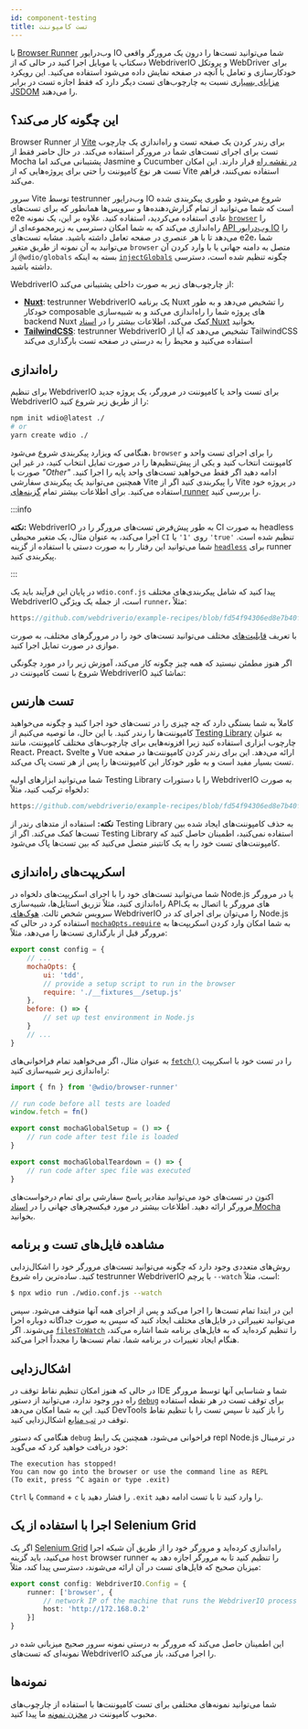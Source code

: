 ```yaml
---
id: component-testing
title: تست کامپوننت
---
```


با [Browser Runner](/docs/runner#browser-runner) وب‌درایور IO شما می‌توانید تست‌ها را درون یک مرورگر واقعی دسکتاپ یا موبایل اجرا کنید در حالی که از WebdriverIO و پروتکل WebDriver برای خودکارسازی و تعامل با آنچه در صفحه نمایش داده می‌شود استفاده می‌کنید. این رویکرد [مزایای بسیاری](/docs/runner#browser-runner) نسبت به چارچوب‌های تست دیگر دارد که فقط اجازه تست در برابر [JSDOM](https://www.npmjs.com/package/jsdom) را می‌دهند.

## این چگونه کار می‌کند؟

Browser Runner از [Vite](https://vitejs.dev/) برای رندر کردن یک صفحه تست و راه‌اندازی یک چارچوب تست برای اجرای تست‌های شما در مرورگر استفاده می‌کند. در حال حاضر فقط از Mocha پشتیبانی می‌کند اما Jasmine و Cucumber [در نقشه راه](https://github.com/orgs/webdriverio/projects/1) قرار دارند. این امکان تست هر نوع کامپوننت را حتی برای پروژه‌هایی که از Vite استفاده نمی‌کنند، فراهم می‌کند.

سرور Vite توسط testrunner وب‌درایور IO شروع می‌شود و طوری پیکربندی شده است که شما می‌توانید از تمام گزارش‌دهنده‌ها و سرویس‌ها همانطور که برای تست‌های e2e عادی استفاده می‌کردید، استفاده کنید. علاوه بر این، یک نمونه [`browser`](/docs/api/browser) را راه‌اندازی می‌کند که به شما امکان دسترسی به زیرمجموعه‌ای از [API وب‌درایور IO](/docs/api) را می‌دهد تا با هر عنصری در صفحه تعامل داشته باشید. مشابه تست‌های e2e، شما می‌توانید به آن نمونه از طریق متغیر `browser` متصل به دامنه جهانی یا با وارد کردن آن از `@wdio/globals` بسته به اینکه [`injectGlobals`](/docs/api/globals) چگونه تنظیم شده است، دسترسی داشته باشید.

WebdriverIO از چارچوب‌های زیر به صورت داخلی پشتیبانی می‌کند:

- [__Nuxt__](https://nuxt.com/): testrunner WebdriverIO یک برنامه Nuxt را تشخیص می‌دهد و به طور خودکار composable های پروژه شما را راه‌اندازی می‌کند و به شبیه‌سازی backend Nuxt کمک می‌کند، اطلاعات بیشتر را در [اسناد Nuxt](/docs/component-testing/vue#testing-vue-components-in-nuxt) بخوانید
- [__TailwindCSS__](https://tailwindcss.com/): testrunner WebdriverIO تشخیص می‌دهد که آیا از TailwindCSS استفاده می‌کنید و محیط را به درستی در صفحه تست بارگذاری می‌کند

## راه‌اندازی

برای تنظیم WebdriverIO برای تست واحد یا کامپوننت در مرورگر، یک پروژه جدید WebdriverIO را از طریق زیر شروع کنید:

```bash
npm init wdio@latest ./
# or
yarn create wdio ./
```

هنگامی که ویزارد پیکربندی شروع می‌شود، `browser` را برای اجرای تست واحد و کامپوننت انتخاب کنید و یکی از پیش‌تنظیم‌ها را در صورت تمایل انتخاب کنید، در غیر این صورت با _"Other"_ ادامه دهید اگر فقط می‌خواهید تست‌های واحد پایه را اجرا کنید. همچنین می‌توانید یک پیکربندی سفارشی Vite را پیکربندی کنید اگر از Vite در پروژه خود استفاده می‌کنید. برای اطلاعات بیشتر تمام [گزینه‌های runner](/docs/runner#runner-options) را بررسی کنید.

:::info

__نکته:__ WebdriverIO به طور پیش‌فرض تست‌های مرورگر را در CI به صورت headless اجرا می‌کند، به عنوان مثال، یک متغیر محیطی `CI` روی `'1'` یا `'true'` تنظیم شده است. شما می‌توانید این رفتار را به صورت دستی با استفاده از گزینه [`headless`](/docs/runner#headless) برای runner پیکربندی کنید.

:::

در پایان این فرآیند باید یک `wdio.conf.js` پیدا کنید که شامل پیکربندی‌های مختلف WebdriverIO است، از جمله یک ویژگی `runner`، مثلاً:

```ts reference useHTTPS runmeRepository="git@github.com:webdriverio/example-recipes.git" runmeFileToOpen="component-testing%2FREADME.md"
https://github.com/webdriverio/example-recipes/blob/fd54f94306ed8e7b40f967739164dfe4d6d76b41/wdio.comp.conf.js
```

با تعریف [قابلیت‌های](/docs/configuration#capabilities) مختلف می‌توانید تست‌های خود را در مرورگرهای مختلف، به صورت موازی در صورت تمایل اجرا کنید.

اگر هنوز مطمئن نیستید که همه چیز چگونه کار می‌کند، آموزش زیر را در مورد چگونگی شروع با تست کامپوننت در WebdriverIO تماشا کنید:

<LiteYouTubeEmbed
    id="5vp_3tGtnMc"
    title="Getting Started with Component Testing in WebdriverIO"
/>

## تست هارنس

کاملاً به شما بستگی دارد که چه چیزی را در تست‌های خود اجرا کنید و چگونه می‌خواهید کامپوننت‌ها را رندر کنید. با این حال، ما توصیه می‌کنیم از [Testing Library](https://testing-library.com/) به عنوان چارچوب ابزاری استفاده کنید زیرا افزونه‌هایی برای چارچوب‌های مختلف کامپوننت، مانند React، Preact، Svelte و Vue ارائه می‌دهد. این برای رندر کردن کامپوننت‌ها در صفحه تست بسیار مفید است و به طور خودکار این کامپوننت‌ها را پس از هر تست پاک می‌کند.

شما می‌توانید ابزارهای اولیه Testing Library را با دستورات WebdriverIO به صورت دلخواه ترکیب کنید، مثلاً:

```js reference useHTTPS
https://github.com/webdriverio/example-recipes/blob/fd54f94306ed8e7b40f967739164dfe4d6d76b41/component-testing/svelte-example.js
```

__نکته:__ استفاده از متدهای رندر از Testing Library به حذف کامپوننت‌های ایجاد شده بین تست‌ها کمک می‌کند. اگر از Testing Library استفاده نمی‌کنید، اطمینان حاصل کنید که کامپوننت‌های تست خود را به یک کانتینر متصل می‌کنید که بین تست‌ها پاک می‌شود.

## اسکریپت‌های راه‌اندازی

شما می‌توانید تست‌های خود را با اجرای اسکریپت‌های دلخواه در Node.js یا در مرورگر راه‌اندازی کنید، مثلاً تزریق استایل‌ها، شبیه‌سازی APIهای مرورگر یا اتصال به یک سرویس شخص ثالث. [هوک‌های](/docs/configuration#hooks) WebdriverIO را می‌توان برای اجرای کد در Node.js استفاده کرد در حالی که [`mochaOpts.require`](/docs/frameworks#require) به شما امکان وارد کردن اسکریپت‌ها به مرورگر قبل از بارگذاری تست‌ها را می‌دهد، مثلاً:

```js wdio.conf.js
export const config = {
    // ...
    mochaOpts: {
        ui: 'tdd',
        // provide a setup script to run in the browser
        require: './__fixtures__/setup.js'
    },
    before: () => {
        // set up test environment in Node.js
    }
    // ...
}
```

به عنوان مثال، اگر می‌خواهید تمام فراخوانی‌های [`fetch()`](https://developer.mozilla.org/en-US/docs/Web/API/fetch) را در تست خود با اسکریپت راه‌اندازی زیر شبیه‌سازی کنید:

```js ./fixtures/setup.js
import { fn } from '@wdio/browser-runner'

// run code before all tests are loaded
window.fetch = fn()

export const mochaGlobalSetup = () => {
    // run code after test file is loaded
}

export const mochaGlobalTeardown = () => {
    // run code after spec file was executed
}

```

اکنون در تست‌های خود می‌توانید مقادیر پاسخ سفارشی برای تمام درخواست‌های مرورگر ارائه دهید. اطلاعات بیشتر در مورد فیکسچرهای جهانی را در [اسناد Mocha](https://mochajs.org/#global-fixtures) بخوانید.

## مشاهده فایل‌های تست و برنامه

روش‌های متعددی وجود دارد که چگونه می‌توانید تست‌های مرورگر خود را اشکال‌زدایی کنید. ساده‌ترین راه شروع testrunner WebdriverIO با پرچم `--watch` است، مثلاً:

```sh
$ npx wdio run ./wdio.conf.js --watch
```

این در ابتدا تمام تست‌ها را اجرا می‌کند و پس از اجرای همه آنها متوقف می‌شود. سپس می‌توانید تغییراتی در فایل‌های مختلف ایجاد کنید که سپس به صورت جداگانه دوباره اجرا می‌شوند. اگر [`filesToWatch`](/docs/configuration#filestowatch) را تنظیم کرده‌اید که به فایل‌های برنامه شما اشاره می‌کند، هنگام ایجاد تغییرات در برنامه شما، تمام تست‌ها را مجدداً اجرا می‌کند.

## اشکال‌زدایی

در حالی که هنوز امکان تنظیم نقاط توقف در IDE شما و شناسایی آنها توسط مرورگر راه دور وجود ندارد، می‌توانید از دستور [`debug`](/docs/api/browser/debug) برای توقف تست در هر نقطه استفاده کنید. این به شما امکان می‌دهد DevTools را باز کنید تا سپس تست را با تنظیم نقاط توقف در [تب منابع](https://buddy.works/tutorials/debugging-javascript-efficiently-with-chrome-devtools) اشکال‌زدایی کنید.

هنگامی که دستور `debug` فراخوانی می‌شود، همچنین یک رابط repl Node.js در ترمینال خود دریافت خواهید کرد که می‌گوید:

```
The execution has stopped!
You can now go into the browser or use the command line as REPL
(To exit, press ^C again or type .exit)
```

`Ctrl` یا `Command` + `c` را فشار دهید یا `.exit` را وارد کنید تا با تست ادامه دهید.

## اجرا با استفاده از یک Selenium Grid

اگر یک [Selenium Grid](https://www.selenium.dev/documentation/grid/) راه‌اندازی کرده‌اید و مرورگر خود را از طریق آن شبکه اجرا می‌کنید، باید گزینه `host` browser runner را تنظیم کنید تا به مرورگر اجازه دهد به میزبان صحیح که فایل‌های تست در آن ارائه می‌شوند، دسترسی پیدا کند، مثلاً:

```ts title=wdio.conf.ts
export const config: WebdriverIO.Config = {
    runner: ['browser', {
        // network IP of the machine that runs the WebdriverIO process
        host: 'http://172.168.0.2'
    }]
}
```

این اطمینان حاصل می‌کند که مرورگر به درستی نمونه سرور صحیح میزبانی شده در نمونه‌ای که تست‌های WebdriverIO را اجرا می‌کند، باز می‌کند.

## نمونه‌ها

شما می‌توانید نمونه‌های مختلفی برای تست کامپوننت‌ها با استفاده از چارچوب‌های محبوب کامپوننت در [مخزن نمونه](https://github.com/webdriverio/component-testing-examples) ما پیدا کنید.